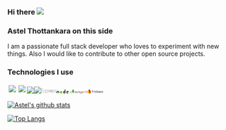 ### Hi there <img src="https://raw.githubusercontent.com/MartinHeinz/MartinHeinz/master/wave.gif" width="30px">

### Astel Thottankara on this side
 I am a passionate full stack developer who loves to experiment with new things. Also I would like to contribute to other open source projects.

### Technologies I use
<img src="https://raw.githubusercontent.com/gilbarbara/logos/master/logos/react.svg" width="35" style="margin: 3px;"/><img src="https://raw.githubusercontent.com/gilbarbara/logos/master/logos/javascript.svg" width="35" style="margin: 3px;" /><img src="https://raw.githubusercontent.com/gilbarbara/logos/master/logos/html-5.svg" width="35" /><img src="https://raw.githubusercontent.com/gilbarbara/logos/master/logos/css-3.svg" width="35" /><img src="https://raw.githubusercontent.com/gilbarbara/logos/master/logos/express.svg" width="35" /><img src="https://raw.githubusercontent.com/gilbarbara/logos/master/logos/nodejs.svg" width="35" /><img src="https://raw.githubusercontent.com/gilbarbara/logos/master/logos/mongodb.svg" width="35" /><img src="https://raw.githubusercontent.com/gilbarbara/logos/master/logos/firebase.svg" width="35" />

[![Astel's github stats](https://github-readme-stats.vercel.app/api?username=astonizer&show_icons=true&theme=radical)](https://github.com/astonizer/github-readme-stats)

[![Top Langs](https://github-readme-stats.vercel.app/api/top-langs/?username=astonizer&layout=compact&show_icons=true&theme=radical)](https://github.com/astonizer/github-readme-stats)
